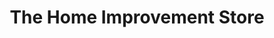 ---
title: "The Home Improvement Store"
url: /st-andrews/the-home-improvement-store/
shop: doityourself
---